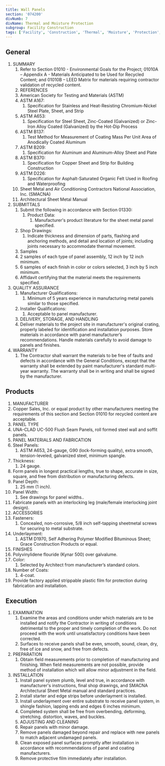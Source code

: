 ```yaml
---
title: Wall Panels
section: '074200'
divNumb: 7
divName: Thermal and Moisture Protection
subgroup: Facility Construction
tags: ['Facility', 'Construction', 'Thermal', 'Moisture', 'Protection', 'Wall', 'Panels']
---
```



## General

1. SUMMARY
   1. Refer to Section 01010 - Environmental Goals for the Project; 01010A – Appendix A - Materials Anticipated to be Used for Recycled Content; and 01010B – LEED Matrix for materials requiring contractor validation of recycled content.
   1. REFERENCES
   1. American Society for Testing and Materials (ASTM)
   1. ASTM A167:
      1. Specification for Stainless and Heat-Resisting Chromium-Nickel Steel Plate, Sheet, and Strip
   1. ASTM A653:
      1. Specification for Steel Sheet, Zinc-Coated (Galvanized) or Zinc-Iron Alloy Coated (Galvanized) by the Hot-Dip Process
   1. ASTM B137:
      1. Test Method for Measurement of Coating Mass Per Unit Area of Anodically Coated Aluminum
   1. ASTM B209:
      1. Specification for Aluminum and Aluminum-Alloy Sheet and Plate
   1. ASTM B370:
      1. Specification for Copper Sheet and Strip for Building Construction
   1. ASTM D226:
      1. Specification for Asphalt-Saturated Organic Felt Used in Roofing and Waterproofing
   1. Sheet Metal and Air Conditioning Contractors National Association, Inc. (SMACNA)
   1. Architectural Sheet Metal Manual
1. SUBMITTALS
   1. Submit the following in accordance with Section 01330:
      1. Product Data:
         1. Manufacturer's product literature for the sheet metal panel specified.
   1. Shop Drawings:
      1. Indicate thickness and dimension of parts, flashing and anchoring methods, and detail and location of joints; including joints necessary to accommodate thermal movement.
   1. Samples
   1. 2 samples of each type of panel assembly, 12 inch by 12 inch minimum.
   1. 6 samples of each finish in color or colors selected, 3 inch by 5 inch minimum.
   1. Affidavit certifying that the material meets the requirements specified.
1. QUALITY ASSURANCE
   1. Manufacturer Qualifications:
      1. Minimum of 5 years experience in manufacturing metal panels similar to those specified.
   1. Installer Qualifications:
      1. Acceptable to panel manufacturer.
   1. DELIVERY, STORAGE, AND HANDLING
   1. Deliver materials to the project site in manufacturer's original crating, properly labeled for identification and installation purposes. Store materials in accordance with panel manufacturer’s recommendations. Handle materials carefully to avoid damage to panels and finishes.
1. WARRANTY
   1. The Contractor shall warrant the materials to be free of faults and defects in accordance with the General Conditions, except that the warranty shall be extended by paint manufacturer's standard multi-year warranty. The warranty shall be in writing and shall be signed by the manufacturer.

## Products

   1. MANUFACTURER
   1. Copper Sales, Inc. or equal product by other manufacturers meeting the requirements of this section and Section 01010 for recycled content are acceptable.
   1. PANEL TYPE
   1. UNA-CLAD UC-500 Flush Seam Panels, roll formed steel wall and soffit panels.
   1. PANEL MATERIALS AND FABRICATION
   1. Steel Panels:
      1. ASTM A653, 24-gauge, G90 (lock-forming quality), extra smooth, tension-leveled, galvanized steel, minimum spangle.
   1. Thickness:
      1. 24 gauge.
   1. Form panels in longest practical lengths, true to shape, accurate in size, square, and free from distribution or manufacturing defects.
   1. Panel Depth:
      1. 25 mm (1 inch).
   1. Panel Width:
      1. See drawings for panel widths..
   1. Fabricate panels with an interlocking leg (male/female interlocking joint design).
   1. ACCESSORIES
   1. Fasteners:
      1. Concealed, non-corrosive, 5/8 inch self-tapping sheetmetal screws for securing to metal substrate.
   1. Underlayment:
      1. ASTM D1970, Self Adhering Polymer Modified Bituminous Sheet; Grace Construction Products or equal.
   1. FINISHES
   1. Polyvinylidene flouride (Kynar 500) over galvalume.
   1. Color:
      1. Selected by Architect from manufacturer’s standard colors.
   1. Number of Coats:
      1. 4-coat.
   1. Provide factory applied strippable plastic film for protection during fabrication and installation.

## Execution

1. EXAMINATION
   1. Examine the areas and conditions under which materials are to be installed and notify the Contractor in writing of conditions detrimental to the proper and timely completion of the work. Do not proceed with the work until unsatisfactory conditions have been corrected.
   1. Surfaces to receive panels shall be even, smooth, sound, clean, dry, free of ice and snow, and free from defects.
1. PREPARATION
   1. Obtain field measurements prior to completion of manufacturing and finishing. When field measurements are not possible, provide method of installation which will allow minor adjustment in the field.
1. INSTALLATION
   1. Install panel system plumb, level and true, in accordance with manufacturer's instructions, final shop drawings, and SMACNA Architectural Sheet Metal manual and standard practices.
   1. Install starter and edge strips before underlayment is installed.
   1. Install underlayment over entire substrate to receive panel system, in shingle fashion, lapping ends and edges 6 inches minimum.
   1. Completed system shall be free from overbending, deforming, stretching. distortion, waves, and buckles.
   1. ADJUSTING AND CLEANING
   1. Repair panels with minor damage.
   1. Remove panels damaged beyond repair and replace with new panels to match adjacent undamaged panels.
   1. Clean exposed panel surfaces promptly after installation in accordance with recommendations of panel and coating manufacturers.
   1. Remove protective film immediately after installation.

